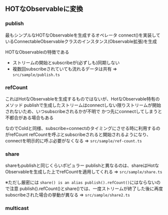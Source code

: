 ## HOTなObservableに変換

### publish
最もシンプルなHOTなObservableを生成するオペレータ
connect()を実装しているConnectableObservableクラスのインスタンス(Observable拡張)を生成

HOTなObservableの特徴である
* ストリームの開始とsubscribeが(必ずしも)同期しない
* 複数回subscribeされていても流れるデータは共有
=> `src/sample/publish.ts`

### refCount
これはHotなObservableを生成するものではないが、HotなObservable特有のメソッド
publishで生成したストリームはconnectしない限りストリームが開始されないため、いつsubscribeされるかが不明で
かつ先にconnectしてしまうと不都合がある場合もある

なのでColdと同様、subscribe=connectのタイミングにさせる時に利用するのがrefCount
refCountを呼ぶとsubscribeされると開始されるようになり、connectを明示的に呼ぶ必要がなくなる
=> `src/sample/ref-count.ts`

### share
shareもpublishと同じくらいポピュラー
publishと異なるのは、shareはHotなObservableを生成した上でrefCountを適用してくれる
=> `src/sample/share.ts`

※ただし厳密には `share() is an alias publish().refCount()`にはならないので注意
publish().refCount()とshare()では、一度ストリームが終了した後に再度subscribeされた場合の挙動が異なる
=> `src/sample/share2.ts`

### multicast
